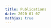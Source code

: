 ```yaml
---
title: Publications
date: 2020-01-07
mathjax: true
---
```

<!--

This page represents the landing page for "publications" section. It is also shown under the homepage header for "publications". It should be therefore relatively short and sweet.

\-->

